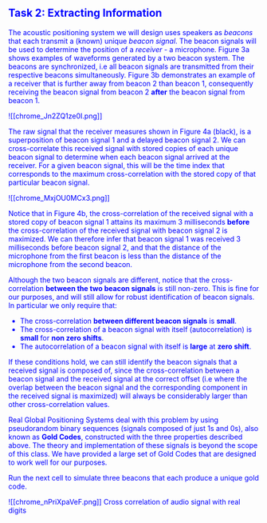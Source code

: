 <a id='task2'></a>

## <font color="blue">Task 2: Extracting Information

The acoustic positioning system we will design uses speakers as *beacons* that each transmit a (known) unique *beacon signal*. The beacon signals will be used to determine the position of a *receiver* - a microphone. Figure 3a shows examples of waveforms generated by a two beacon system. The beacons are synchronized, i.e all beacon signals are transmitted from their respective beacons simultaneously. Figure 3b demonstrates an example of a  receiver that is further away from beacon 2 than beacon 1, consequently receiving the beacon signal from beacon 2 **after** the beacon signal from beacon 1.

![[chrome_Jn2ZQ1ze0I.png]]


The raw signal that the receiver measures shown in Figure 4a (black), is a superposition of beacon signal 1 and a delayed beacon signal 2. We can cross-correlate this received signal  with stored copies of each unique beacon signal to determine when each beacon signal arrived at the receiver. For a given beacon signal, this will be the time index that corresponds to the maximum cross-correlation with the stored copy of that particular beacon signal. 

![[chrome_MxjOU0MCx3.png]]

Notice that in Figure 4b, the cross-correlation of the received signal with a stored copy of beacon signal 1 attains its maximum 3 milliseconds **before** the cross-correlation of the received signal with beacon signal 2 is maximized. We can therefore infer that beacon signal 1 was received 3 milliseconds before beacon signal 2, and that the distance of the microphone from the first beacon is less than the distance of the microphone from the second beacon.

Although the two beacon signals are different, notice that the cross-correlation **between the two beacon signals** is still non-zero. This is fine for our purposes, and will still allow for robust identification of beacon signals. In particular we only require that:

* The cross-correlation **between different beacon signals** is **small**.
* The cross-correlation of a beacon signal with itself (autocorrelation) is **small** for **non zero shifts**. 
* The autocorrelation of a beacon signal with itself is **large** at **zero shift**.

If these conditions hold, we can still identify the beacon signals that a received signal is composed of, since the cross-correlation between a beacon signal and the received signal at the correct offset (i.e where the overlap between the beacon signal and the corresponding component in the received signal is maximized) will always be considerably larger than other cross-correlation values. 

Real Global Positioning Systems deal with this problem by using pseudorandom binary sequences (signals composed of just 1s and 0s), also known as **Gold Codes**, constructed with the three properties described above. The theory and implementation of these signals is beyond the scope of this class. We have provided a large set of Gold Codes that are designed to work well for our purposes. 

Run the next cell to simulate three beacons that each produce a unique gold code.

![[chrome_nPriXpaVeF.png]]
Cross correlation of audio signal with real digits
